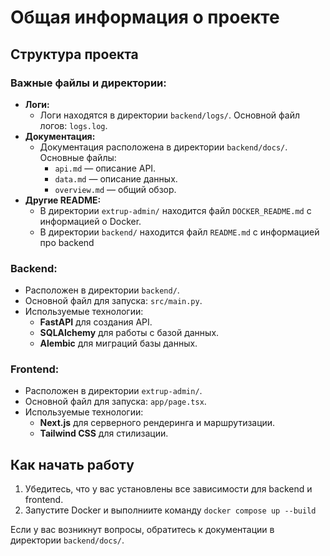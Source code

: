# Общая информация о проекте

## Структура проекта

### Важные файлы и директории:
- **Логи:**
  - Логи находятся в директории `backend/logs/`. Основной файл логов: `logs.log`.
- **Документация:**
  - Документация расположена в директории `backend/docs/`. Основные файлы:
    - `api.md` — описание API.
    - `data.md` — описание данных.
    - `overview.md` — общий обзор.
- **Другие README:**
  - В директории `extrup-admin/` находится файл `DOCKER_README.md` с информацией о Docker.
  - В директории `backend/` находится файл `README.md` с информацией про backend

### Backend:
- Расположен в директории `backend/`.
- Основной файл для запуска: `src/main.py`.
- Используемые технологии:
  - **FastAPI** для создания API.
  - **SQLAlchemy** для работы с базой данных.
  - **Alembic** для миграций базы данных.

### Frontend:
- Расположен в директории `extrup-admin/`.
- Основной файл для запуска: `app/page.tsx`.
- Используемые технологии:
  - **Next.js** для серверного рендеринга и маршрутизации.
  - **Tailwind CSS** для стилизации.

## Как начать работу

1. Убедитесь, что у вас установлены все зависимости для backend и frontend.
2. Запустите Docker и выполниите команду `docker compose up --build`

Если у вас возникнут вопросы, обратитесь к документации в директории `backend/docs/`.